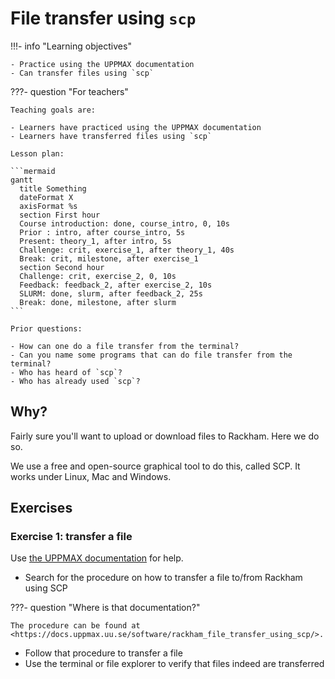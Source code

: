 # File transfer using `scp`

!!!- info "Learning objectives"

    - Practice using the UPPMAX documentation
    - Can transfer files using `scp`

???- question "For teachers"

    Teaching goals are:

    - Learners have practiced using the UPPMAX documentation
    - Learners have transferred files using `scp`

    Lesson plan:

    ```mermaid
    gantt
      title Something
      dateFormat X
      axisFormat %s
      section First hour
      Course introduction: done, course_intro, 0, 10s
      Prior : intro, after course_intro, 5s
      Present: theory_1, after intro, 5s
      Challenge: crit, exercise_1, after theory_1, 40s
      Break: crit, milestone, after exercise_1
      section Second hour
      Challenge: crit, exercise_2, 0, 10s
      Feedback: feedback_2, after exercise_2, 10s
      SLURM: done, slurm, after feedback_2, 25s
      Break: done, milestone, after slurm
    ```

    Prior questions:

    - How can one do a file transfer from the terminal?
    - Can you name some programs that can do file transfer from the terminal?
    - Who has heard of `scp`?
    - Who has already used `scp`?

## Why?

Fairly sure you'll want to upload or download files to Rackham.
Here we do so.

We use a free and open-source graphical tool to do this,
called SCP.
It works under Linux, Mac and Windows.

## Exercises

### Exercise 1: transfer a file

Use [the UPPMAX documentation](http://docs.uppmax.uu.se/)
for help.

- Search for the procedure on how to transfer a file
  to/from Rackham using SCP

???- question "Where is that documentation?"

    The procedure can be found at <https://docs.uppmax.uu.se/software/rackham_file_transfer_using_scp/>.

- Follow that procedure to transfer a file
- Use the terminal or file explorer to verify that files indeed are transferred
